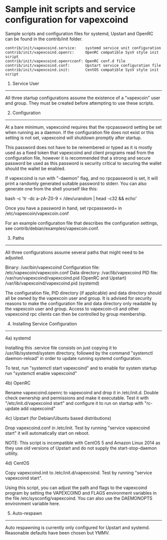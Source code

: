 Sample init scripts and service configuration for vapexcoind
==========================================================

Sample scripts and configuration files for systemd, Upstart and OpenRC
can be found in the contrib/init folder.

    contrib/init/vapexcoind.service:    systemd service unit configuration
    contrib/init/vapexcoind.openrc:     OpenRC compatible SysV style init script
    contrib/init/vapexcoind.openrcconf: OpenRC conf.d file
    contrib/init/vapexcoind.conf:       Upstart service configuration file
    contrib/init/vapexcoind.init:       CentOS compatible SysV style init script

1. Service User
---------------------------------

All three startup configurations assume the existence of a "vapexcoin" user
and group.  They must be created before attempting to use these scripts.

2. Configuration
---------------------------------

At a bare minimum, vapexcoind requires that the rpcpassword setting be set
when running as a daemon.  If the configuration file does not exist or this
setting is not set, vapexcoind will shutdown promptly after startup.

This password does not have to be remembered or typed as it is mostly used
as a fixed token that vapexcoind and client programs read from the configuration
file, however it is recommended that a strong and secure password be used
as this password is security critical to securing the wallet should the
wallet be enabled.

If vapexcoind is run with "-daemon" flag, and no rpcpassword is set, it will
print a randomly generated suitable password to stderr.  You can also
generate one from the shell yourself like this:

bash -c 'tr -dc a-zA-Z0-9 < /dev/urandom | head -c32 && echo'

Once you have a password in hand, set rpcpassword= in /etc/vapexcoin/vapexcoin.conf

For an example configuration file that describes the configuration settings,
see contrib/debian/examples/vapexcoin.conf.

3. Paths
---------------------------------

All three configurations assume several paths that might need to be adjusted.

Binary:              /usr/bin/vapexcoind
Configuration file:  /etc/vapexcoin/vapexcoin.conf
Data directory:      /var/lib/vapexcoind
PID file:            /var/run/vapexcoind/vapexcoind.pid (OpenRC and Upstart)
                     /var/lib/vapexcoind/vapexcoind.pid (systemd)

The configuration file, PID directory (if applicable) and data directory
should all be owned by the vapexcoin user and group.  It is advised for security
reasons to make the configuration file and data directory only readable by the
vapexcoin user and group.  Access to vapexcoin-cli and other vapexcoind rpc clients
can then be controlled by group membership.

4. Installing Service Configuration
-----------------------------------

4a) systemd

Installing this .service file consists on just copying it to
/usr/lib/systemd/system directory, followed by the command
"systemctl daemon-reload" in order to update running systemd configuration.

To test, run "systemctl start vapexcoind" and to enable for system startup run
"systemctl enable vapexcoind"

4b) OpenRC

Rename vapexcoind.openrc to vapexcoind and drop it in /etc/init.d.  Double
check ownership and permissions and make it executable.  Test it with
"/etc/init.d/vapexcoind start" and configure it to run on startup with
"rc-update add vapexcoind"

4c) Upstart (for Debian/Ubuntu based distributions)

Drop vapexcoind.conf in /etc/init.  Test by running "service vapexcoind start"
it will automatically start on reboot.

NOTE: This script is incompatible with CentOS 5 and Amazon Linux 2014 as they
use old versions of Upstart and do not supply the start-stop-daemon uitility.

4d) CentOS

Copy vapexcoind.init to /etc/init.d/vapexcoind. Test by running "service vapexcoind start".

Using this script, you can adjust the path and flags to the vapexcoind program by
setting the VAPEXCOIND and FLAGS environment variables in the file
/etc/sysconfig/vapexcoind. You can also use the DAEMONOPTS environment variable here.

5. Auto-respawn
-----------------------------------

Auto respawning is currently only configured for Upstart and systemd.
Reasonable defaults have been chosen but YMMV.
